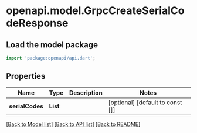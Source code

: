 # openapi.model.GrpcCreateSerialCodeResponse

## Load the model package
```dart
import 'package:openapi/api.dart';
```

## Properties
Name | Type | Description | Notes
------------ | ------------- | ------------- | -------------
**serialCodes** | **List<String>** |  | [optional] [default to const []]

[[Back to Model list]](../README.md#documentation-for-models) [[Back to API list]](../README.md#documentation-for-api-endpoints) [[Back to README]](../README.md)


